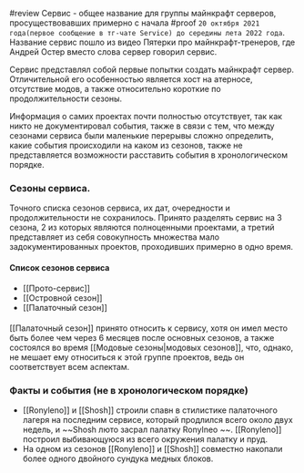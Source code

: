 #review
Сервис - общее название для группы майнкрафт серверов, просуществовавших примерно с начала #proof  `20 октября 2021 года(первое сообщение в тг-чате Service) до середины лета 2022 года`. Название сервис пошло из видео Пятерки про майнкрафт-тренеров, где Андрей Остер вместо слова сервер говорил сервис.

Сервис представлял собой первые попытки создать майнкрафт сервер. Отличительной его особенностью является хост на атерносе, отсутствие модов, а также относительно короткие по продолжительности сезоны.

Информация о самих проектах почти полностью отсутствует, так как никто не документировал события, также в связи с тем, что между сезонами сервиса были маленькие перерывы сложно определить, какие события происходили на каком из сезонов, также не представляется возможности расставить события в хронологическом порядке.

### Сезоны сервиса.
Точного списка сезонов сервиса, их дат, очередности и продолжительности не сохранилось. Принято разделять сервис на 3 сезона, 2 из которых являются полноценными проектами, а третий представляет из себя совокупность множества мало задокументированных проектов, проходивших примерно в одно время.
#### Список сезонов сервиса
- [[Прото-сервис]]
- [[Островной сезон]]
- [[Палаточный сезон]]

#### 
[[Палаточный сезон]] принято относить к сервису, хотя он имел место быть более чем через 6 месяцев после основных сезонов, а также состоялся во время [[Модовые сезоны|модовых сезонов]], что, однако, не мешает ему относиться к этой группе проектов, ведь он соответствует всем аспектам.



### Факты и события (не в хронологическом порядке)

* [[Ronyleno]] и [[Shosh]] строили спавн в стилистике палаточного лагеря на последним сервисе, который продлился всего около двух недель, и ~~Shosh люто засрал палатку Ronylneo ~~. [[Ronyleno]] построил выбивающуюся из всего окружения палатку и пруд. 
* На одном из сезонов [[Ronyleno]] и [[Shosh]] совместно накопали более одного двойного сундука медных блоков.

